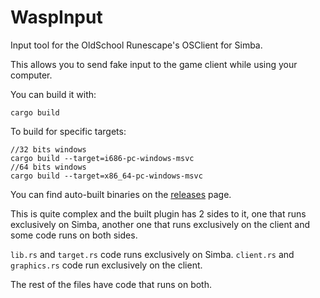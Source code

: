 # WaspInput
Input tool for the OldSchool Runescape's OSClient for Simba.

This allows you to send fake input to the game client while using your computer.

You can build it with:
```
cargo build
```

To build for specific targets:
```
//32 bits windows
cargo build --target=i686-pc-windows-msvc
//64 bits windows
cargo build --target=x86_64-pc-windows-msvc
```

You can find auto-built binaries on the [releases](https://github.com/Torwent/wasp-input/releases) page.

This is quite complex and the built plugin has 2 sides to it, one that runs exclusively on Simba, another one that runs exclusively on the client and some code runs on both sides.

`lib.rs` and `target.rs` code runs exclusively on Simba.
`client.rs` and `graphics.rs` code run exclusively on the client.

The rest of the files have code that runs on both.
